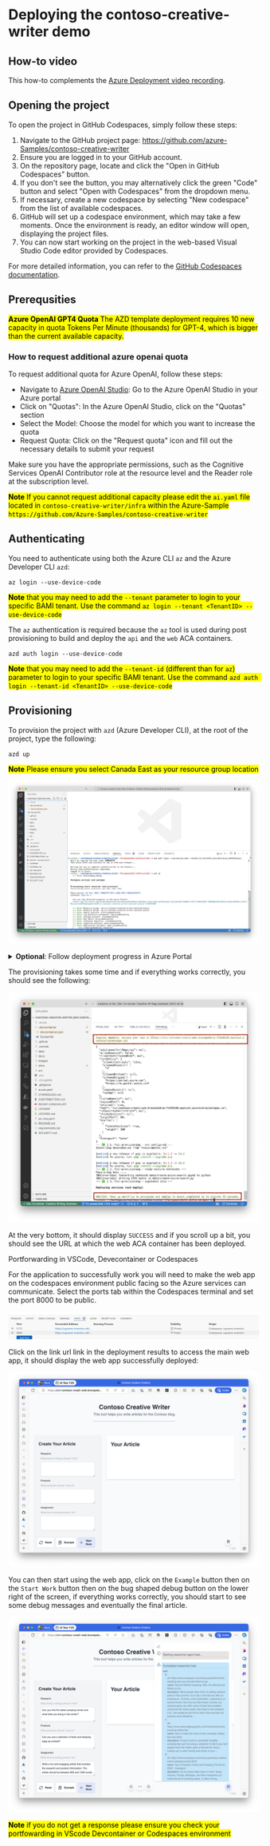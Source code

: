 # Deploying the contoso-creative-writer demo

## How-to video

This how-to complements the [Azure Deployment video recording](https://microsoft-my.sharepoint.com/:v:/p/cedricvidal/EW88E0K68f5Fgx-wdie6szQBeDYRiS7WSt-POKzwJ5TuOQ?e=GMhsNh).

## Opening the project

To open the project in GitHub Codespaces, simply follow these steps:

1. Navigate to the GitHub project page: https://github.com/azure-Samples/contoso-creative-writer
2. Ensure you are logged in to your GitHub account.
3. On the repository page, locate and click the "Open in GitHub Codespaces" button.
4. If you don't see the button, you may alternatively click the green "Code" button and select "Open with Codespaces" from the dropdown menu.
5. If necessary, create a new codespace by selecting "New codespace" from the list of available codespaces.
6. GitHub will set up a codespace environment, which may take a few moments. Once the environment is ready, an editor window will open, displaying the project files.
7. You can now start working on the project in the web-based Visual Studio Code editor provided by Codespaces.

For more detailed information, you can refer to the [GitHub Codespaces documentation](https://docs.github.com/en/codespaces).

## Prerequsities 

<mark>**Azure OpenAI GPT4 Quota** The AZD template deployment requires 10 new capacity in quota Tokens Per Minute (thousands) for GPT-4, which is bigger than the current available capacity.</mark>

### How to request additional azure openai quota
To request additional quota for Azure OpenAI, follow these steps:
- Navigate to [Azure OpenAI Studio](https://oai.azure.com): Go to the Azure OpenAI Studio in your Azure portal
- Click on "Quotas": In the Azure OpenAI Studio, click on the "Quotas" section
- Select the Model: Choose the model for which you want to increase the quota
- Request Quota: Click on the "Request quota" icon and fill out the necessary details to submit your request

Make sure you have the appropriate permissions, such as the Cognitive Services OpenAI Contributor role at the resource level and the Reader role at the subscription level.

<mark>**Note** If you cannot request additional capacity please edit the `ai.yaml` file located in `contoso-creative-writer/infra` within the Azure-Sample `https://github.com/Azure-Samples/contoso-creative-writer`
</mark>

## Authenticating

You need to authenticate using both the Azure CLI `az` and the Azure Developer CLI `azd`:

```
az login --use-device-code
```

<mark>**Note** that you may need to add the `--tenant` parameter to login to your specific BAMI tenant. Use the command `az login --tenant <TenantID> --use-device-code` </mark>

The `az` authentication is required because the `az` tool is used during post provisioning to build and deploy the `api` and the `web` ACA containers.

```
azd auth login --use-device-code
```

<mark>**Note** that you may need to add the `--tenant-id` (different than for `az`) parameter to login to your specific BAMI tenant. Use the command `azd auth login --tenant-id <TenantID> --use-device-code` </mark>

## Provisioning

To provision the project with `azd` (Azure Developer CLI), at the root of the project, type the following:

```
azd up
```

<mark>**Note** Please ensure you select Canada East as your resource group location</mark>

![](./azd-up.png)

<details>

<summary><b>Optional</b>: Follow deployment progress in Azure Portal</summary>

You can optionally click on the link under `You can view detailed progress in the Azure Portal:`, you'll be redirected to the following screen:

![](./deployment-progress.png)

Note that if you're deploying to a BAMI tenant and are already logged in to a different tenant in Azure Portal, you may get the following error:

![](./deploy-progress-portal-error.png)

If you do, you need to switch to the BAMI directory in the top right menu

![](./switch-tenant.png)

Then navigate to the resource group and click on the deployments link

![](./rg-click-deployments.png)

</details>


The provisioning takes some time and if everything works correctly, you should see the following:

![](./azd-up-success.png)

At the very bottom, it should display `SUCCESS` and if you scroll up a bit, you should see the URL at which the web ACA container has been deployed.

Portforwarding in VSCode, Devecontainer or Codespaces

For the application to successfully work you will need to make the web app on the codespaces environment public facing so the Azure services can communicate. 
Select the ports tab within the Codespaces terminal and set the port 8000 to be public.

![](./codespace-portforward.png)

Click on the link url link in the deployment results to access the main web app, it should display the web app successfully deployed:

![](./web-app-success.png)

You can then start using the web app, click on the `Example` button then on the `Start Work` button then on the bug shaped debug button on the lower right of the screen, if everything works correctly, you should start to see some debug messages and eventually the final article.

![](./start-work.png)

<mark>**Note** if you do not get a response please ensure you check your portfowarding in VScode Devcontainer or Codespaces environment</mark>
